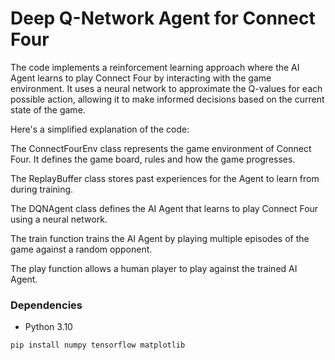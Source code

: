 # Deep Q-Network Agent for Connect Four

The code implements a reinforcement learning approach where the AI Agent learns to play Connect Four by interacting with the game environment. It uses a neural network to approximate the Q-values for each possible action, allowing it to make informed decisions based on the current state of the game.

Here's a simplified explanation of the code:

The ConnectFourEnv class represents the game environment of Connect Four. It defines the game board, rules and how the game progresses.

The ReplayBuffer class stores past experiences for the Agent to learn from during training.

The DQNAgent class defines the AI Agent that learns to play Connect Four using a neural network.

The train function trains the AI Agent by playing multiple episodes of the game against a random opponent.

The play function allows a human player to play against the trained AI Agent.

### Dependencies

* Python 3.10

```python
pip install numpy tensorflow matplotlib
```
